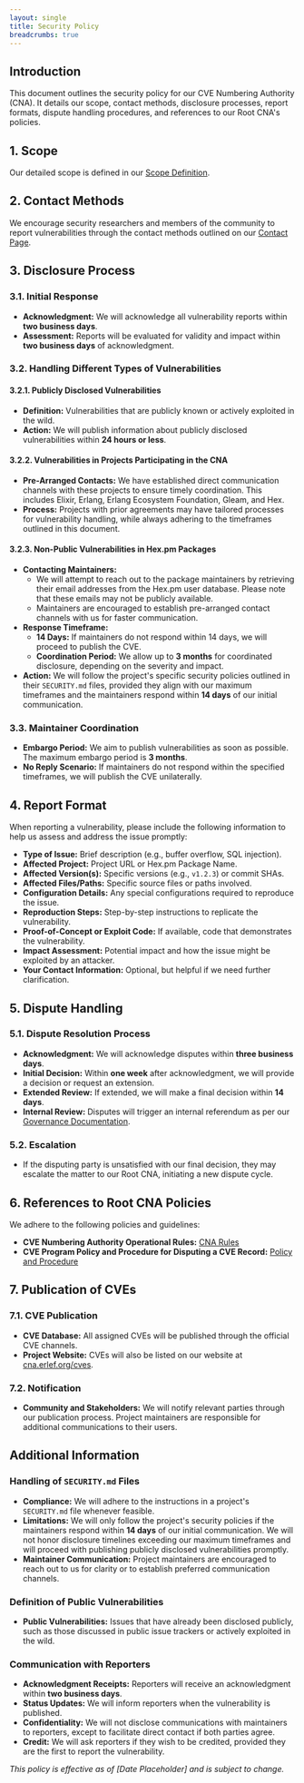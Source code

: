 ```yaml
---
layout: single
title: Security Policy
breadcrumbs: true
---
```


## Introduction

This document outlines the security policy for our CVE Numbering Authority
(CNA). It details our scope, contact methods, disclosure processes, report
formats, dispute handling procedures, and references to our Root CNA's policies.

## 1. Scope

Our detailed scope is defined in our [Scope Definition](/scope).

## 2. Contact Methods

We encourage security researchers and members of the community to report
vulnerabilities through the contact methods outlined on our
[Contact Page](/contact).

## 3. Disclosure Process

### 3.1. Initial Response

- **Acknowledgment:** We will acknowledge all vulnerability reports within **two
  business days**.
- **Assessment:** Reports will be evaluated for validity and impact within **two
  business days** of acknowledgment.

### 3.2. Handling Different Types of Vulnerabilities

#### 3.2.1. Publicly Disclosed Vulnerabilities

- **Definition:** Vulnerabilities that are publicly known or actively exploited
  in the wild.
- **Action:** We will publish information about publicly disclosed
  vulnerabilities within **24 hours or less**.

#### 3.2.2. Vulnerabilities in Projects Participating in the CNA

- **Pre-Arranged Contacts:** We have established direct communication channels
  with these projects to ensure timely coordination. This includes Elixir,
  Erlang, Erlang Ecosystem Foundation, Gleam, and Hex.
- **Process:** Projects with prior agreements may have tailored processes for
  vulnerability handling, while always adhering to the timeframes outlined in
  this document.

#### 3.2.3. Non-Public Vulnerabilities in Hex.pm Packages

- **Contacting Maintainers:**
  - We will attempt to reach out to the package maintainers by retrieving their
    email addresses from the Hex.pm user database. Please note that these emails
    may not be publicly available.
  - Maintainers are encouraged to establish pre-arranged contact channels with
    us for faster communication.
- **Response Timeframe:**
  - **14 Days:** If maintainers do not respond within 14 days, we will proceed
    to publish the CVE.
  - **Coordination Period:** We allow up to **3 months** for coordinated
    disclosure, depending on the severity and impact.
- **Action:** We will follow the project's specific security policies outlined
  in their `SECURITY.md` files, provided they align with our maximum
  timeframes and the maintainers respond within **14 days** of our initial
  communication.

### 3.3. Maintainer Coordination

- **Embargo Period:** We aim to publish vulnerabilities as soon as possible. The
  maximum embargo period is **3 months**.
- **No Reply Scenario:** If maintainers do not respond within the specified
  timeframes, we will publish the CVE unilaterally.

## 4. Report Format

When reporting a vulnerability, please include the following information to help
us assess and address the issue promptly:

- **Type of Issue:** Brief description (e.g., buffer overflow, SQL injection).
- **Affected Project:** Project URL or Hex.pm Package Name.
- **Affected Version(s):** Specific versions (e.g., `v1.2.3`) or commit SHAs.
- **Affected Files/Paths:** Specific source files or paths involved.
- **Configuration Details:** Any special configurations required to reproduce
  the issue.
- **Reproduction Steps:** Step-by-step instructions to replicate the
  vulnerability.
- **Proof-of-Concept or Exploit Code:** If available, code that demonstrates the
  vulnerability.
- **Impact Assessment:** Potential impact and how the issue might be exploited
  by an attacker.
- **Your Contact Information:** Optional, but helpful if we need further
  clarification.

## 5. Dispute Handling

### 5.1. Dispute Resolution Process

- **Acknowledgment:** We will acknowledge disputes within **three business
  days**.
- **Initial Decision:** Within **one week** after acknowledgment, we will
  provide a decision or request an extension.
- **Extended Review:** If extended, we will make a final decision within **14
  days**.
- **Internal Review:** Disputes will trigger an internal referendum as per our
  [Governance Documentation](https://github.com/erlef-cna/.github/blob/main/GOVERNANCE.md).

### 5.2. Escalation

- If the disputing party is unsatisfied with our final decision, they may
  escalate the matter to our Root CNA, initiating a new dispute cycle.

## 6. References to Root CNA Policies

We adhere to the following policies and guidelines:

- **CVE Numbering Authority Operational Rules:**
  [CNA Rules](https://www.cve.org/ResourcesSupport/AllResources/CNARules/#section_4-4_CNA_Judgment)
- **CVE Program Policy and Procedure for Disputing a CVE Record:**
  [Policy and Procedure](https://www.cve.org/Resources/General/Policies/CVE-Record-Dispute-Policy.pdf)

## 7. Publication of CVEs

### 7.1. CVE Publication

- **CVE Database:** All assigned CVEs will be published through the official CVE
  channels.
- **Project Website:** CVEs will also be listed on our website at
  [cna.erlef.org/cves](https://cna.erlef.org/cves).

### 7.2. Notification

- **Community and Stakeholders:** We will notify relevant parties through our
  publication process. Project maintainers are responsible for additional communications to their users.

## Additional Information

### Handling of `SECURITY.md` Files

- **Compliance:** We will adhere to the instructions in a project's
  `SECURITY.md` file whenever feasible.
- **Limitations:** We will only follow the project's security policies if the
  maintainers respond within **14 days** of our initial communication. We will
  not honor disclosure timelines exceeding our maximum timeframes and will
  proceed with publishing publicly disclosed vulnerabilities promptly.
- **Maintainer Communication:** Project maintainers are encouraged to reach out
  to us for clarity or to establish preferred communication channels.

### Definition of Public Vulnerabilities

- **Public Vulnerabilities:** Issues that have already been disclosed publicly,
  such as those discussed in public issue trackers or actively exploited in the
  wild.

### Communication with Reporters

- **Acknowledgment Receipts:** Reporters will receive an acknowledgment within
  **two business days**.
- **Status Updates:** We will inform reporters when the vulnerability is
  published.
- **Confidentiality:** We will not disclose communications with maintainers to
  reporters, except to facilitate direct contact if both parties agree.
- **Credit:** We will ask reporters if they wish to be credited, provided they
  are the first to report the vulnerability.

<!-- TODO: Put date -->
*This policy is effective as of [Date Placeholder] and is subject to change.*